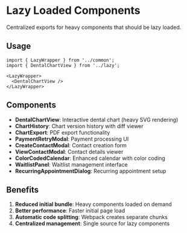 # Lazy Loaded Components

Centralized exports for heavy components that should be lazy loaded.

## Usage

```tsx
import { LazyWrapper } from '../common';
import { DentalChartView } from '../lazy';

<LazyWrapper>
  <DentalChartView />
</LazyWrapper>
```

## Components

- **DentalChartView**: Interactive dental chart (heavy SVG rendering)
- **ChartHistory**: Chart version history with diff viewer
- **ChartExport**: PDF export functionality
- **PaymentRetryModal**: Payment processing UI
- **CreateContactModal**: Contact creation form
- **ViewContactModal**: Contact details viewer
- **ColorCodedCalendar**: Enhanced calendar with color coding
- **WaitlistPanel**: Waitlist management interface
- **RecurringAppointmentDialog**: Recurring appointment setup

## Benefits

1. **Reduced initial bundle**: Heavy components loaded on demand
2. **Better performance**: Faster initial page load
3. **Automatic code splitting**: Webpack creates separate chunks
4. **Centralized management**: Single source for lazy components
